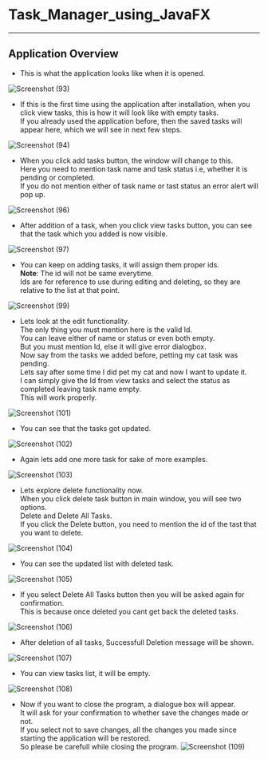 ﻿# Task_Manager_using_JavaFX

 
 ***

## Application Overview
* This is what the application looks like when it is opened.

![Screenshot (93)](https://github.com/Shivamrut/Task_Manager_using_JavaFX/assets/49057156/8deeaba2-2168-4af1-a955-7eb4fc251e3c)
* If this is the first time using the application after installation, when you click view tasks, this is how it will look like with empty tasks.<br> If you already used the application before, then the saved tasks will appear here, which we will see in next few steps.

![Screenshot (94)](https://github.com/Shivamrut/Task_Manager_using_JavaFX/assets/49057156/c293b7af-5ccf-48b3-8b6c-4f26f43f5000)
* When you click add tasks button, the window will change to this.<br> Here you need to mention task name and task status i.e, whether it is pending or completed. <br>If you do not mention either of task name or tast status an error alert will pop up. 

![Screenshot (96)](https://github.com/Shivamrut/Task_Manager_using_JavaFX/assets/49057156/ce71f06e-1cea-4f91-b756-e8fa26f24cbd)
* After addition of a task, when you click view tasks button, you can see that the task which you added is now visible.

![Screenshot (97)](https://github.com/Shivamrut/Task_Manager_using_JavaFX/assets/49057156/18a75899-673d-47bd-aa23-d9db4db30dff)
* You can keep on adding tasks, it will assign them proper ids.<br> **Note**: The id will not be same everytime.<br> Ids are for reference to use during editing and deleting, so they are relative to the list at that point.

![Screenshot (99)](https://github.com/Shivamrut/Task_Manager_using_JavaFX/assets/49057156/6c38c915-d74d-4ad2-a7cc-30fbe77833e8)
* Lets look at the edit functionality. <br> The only thing you must mention here is the valid Id.<br> You can leave either of name or status or even both empty. <br>
But you must mention Id, else it will give error dialogbox. <br> Now say from the tasks we added before, petting my cat task was pending. <br> Lets say after some time I did pet my cat and now I want to update it.<br> I can simply give the Id from view tasks and select the status as completed leaving task name empty. <br> This will work properly.

![Screenshot (101)](https://github.com/Shivamrut/Task_Manager_using_JavaFX/assets/49057156/b37ce741-f7a8-4996-93be-2ecc8bfc5880)
* You can see that the tasks got updated.

![Screenshot (102)](https://github.com/Shivamrut/Task_Manager_using_JavaFX/assets/49057156/5d3f044e-013a-4b4f-8b44-17e2df8cc1fb)
* Again lets add one more task for sake of more examples.

![Screenshot (103)](https://github.com/Shivamrut/Task_Manager_using_JavaFX/assets/49057156/c8625326-de2f-4b89-abdf-bf29fcf9456a)
* Lets explore delete functionality now.<br>
When you click delete task button in main window, you will see two options.<br>
Delete and Delete All Tasks.<br>
If you click the Delete button, you need to mention the id of the tast that you want to delete.<br>

![Screenshot (104)](https://github.com/Shivamrut/Task_Manager_using_JavaFX/assets/49057156/568f623c-7fe8-424f-a1d1-296d5325e0f2)
* You can see the updated list with deleted task.

![Screenshot (105)](https://github.com/Shivamrut/Task_Manager_using_JavaFX/assets/49057156/f0693680-2b8c-4ee3-afe8-faab1cb5331d)
* If you select Delete All Tasks button then you will be asked again for confirmation.<br>
This is because once deleted you cant get back the deleted tasks.

![Screenshot (106)](https://github.com/Shivamrut/Task_Manager_using_JavaFX/assets/49057156/635ee6ed-7600-42c5-b446-ecc4971e0d10)
* After deletion of all tasks, Successfull Deletion message will be shown.

![Screenshot (107)](https://github.com/Shivamrut/Task_Manager_using_JavaFX/assets/49057156/048492fc-93c6-451d-878a-f3129a3f5a77)
* You can view tasks list, it will be empty.

![Screenshot (108)](https://github.com/Shivamrut/Task_Manager_using_JavaFX/assets/49057156/2ae613b7-98c9-44f3-941f-339e018ef388)
* Now if you want to close the program, a dialogue box will appear.<br>
It will ask for your confirmation to whether save the changes made or not.<br>
If you select not to save changes, all the changes you made since starting the application will be restored.<br>
So please be carefull while closing the program.
![Screenshot (109)](https://github.com/Shivamrut/Task_Manager_using_JavaFX/assets/49057156/ce512914-d2ee-4096-a49a-13748589c8e8)
